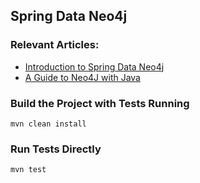 ## Spring Data Neo4j

### Relevant Articles:
- [Introduction to Spring Data Neo4j](http://www.nklkarthi.com/spring-data-neo4j-intro)
- [A Guide to Neo4J with Java](http://www.nklkarthi.com/java-neo4j)

### Build the Project with Tests Running
```
mvn clean install
```

### Run Tests Directly
```
mvn test
```

